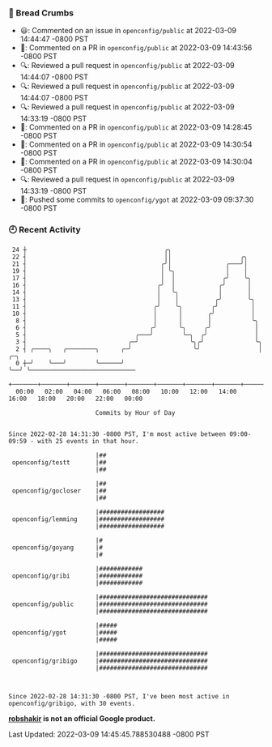 ### 🍞 Bread Crumbs

 * 😃: Commented on an issue in `openconfig/public` at 2022-03-09 14:44:47 -0800 PST
 * 💬: Commented on a PR in  `openconfig/public` at 2022-03-09 14:43:56 -0800 PST
 * 🔍: Reviewed a pull request in  `openconfig/public` at 2022-03-09 14:44:07 -0800 PST
 * 🔍: Reviewed a pull request in  `openconfig/public` at 2022-03-09 14:44:07 -0800 PST
 * 🔍: Reviewed a pull request in  `openconfig/public` at 2022-03-09 14:33:19 -0800 PST
 * 💬: Commented on a PR in  `openconfig/public` at 2022-03-09 14:28:45 -0800 PST
 * 💬: Commented on a PR in  `openconfig/public` at 2022-03-09 14:30:54 -0800 PST
 * 💬: Commented on a PR in  `openconfig/public` at 2022-03-09 14:30:04 -0800 PST
 * 🔍: Reviewed a pull request in  `openconfig/public` at 2022-03-09 14:33:19 -0800 PST
 * 🚢: Pushed some commits to `openconfig/ygot` at 2022-03-09 09:37:30 -0800 PST

### 🕘 Recent Activity
```
 24 ┼                                      ╭╮
 22 ┤                                      ││                   ╭╮
 21 ┤                                     ╭╯│               ╭───╯│
 19 ┤                                     │ ╰╮              │    │
 17 ┤                                     │  │             ╭╯    ╰╮
 16 ┤                                    ╭╯  │            ╭╯      │
 14 ┤                                    │   ╰╮           │       │
 13 ┤                                    │    │          ╭╯       ╰╮
 11 ┤                                   ╭╯    ╰╮        ╭╯         │
 10 ┤                                   │      │       ╭╯          │
  8 ┤                                   │      │       │           ╰╮
  6 ┤                                  ╭╯      ╰╮     ╭╯            │
  5 ┤                              ╭───╯        ╰─╮  ╭╯             │
  3 ┤                            ╭─╯              ╰╮╭╯              ╰╮
  2 ┤ ╭────╮   ╭────────╮      ╭─╯                 ╰╯                │  ╭─╮
  0 ┼─╯    ╰───╯        ╰──────╯                                     ╰──╯ ╰─────────────────────────────
    +───────+───────+───────+───────+───────+───────+───────+───────+───────+───────+───────+───────+────
  00:00   02:00   04:00   06:00   08:00   10:00   12:00   14:00   16:00   18:00   20:00   22:00   00:00   

						Commits by Hour of Day


Since 2022-02-28 14:31:30 -0800 PST, I'm most active between 09:00-09:59 - with 25 events in that hour.

```



```
                        |##
 openconfig/testt       |##
                        |##

                        |##
 openconfig/gocloser    |##
                        |##

                        |##################
 openconfig/lemming     |##################
                        |##################

                        |#
 openconfig/goyang      |#
                        |#

                        |############
 openconfig/gribi       |############
                        |############

                        |##############################
 openconfig/public      |##############################
                        |##############################

                        |#####
 openconfig/ygot        |#####
                        |#####

                        |##############################
 openconfig/gribigo     |##############################
                        |##############################



Since 2022-02-28 14:31:30 -0800 PST, I've been most active in openconfig/gribigo, with 30 events.

```
**[robshakir](mailto:robjs@google.com) is not an official Google product.**  


Last Updated: 2022-03-09 14:45:45.788530488 -0800 PST
